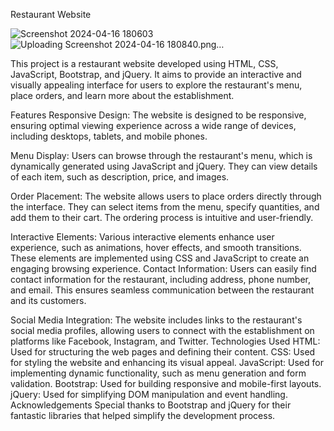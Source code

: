 Restaurant Website

![Screenshot 2024-04-16 180603](https://github.com/sonikumari34/Restaurant-_Foodproject/assets/139598958/1b4d67f4-d01f-479e-8b6f-83140228b45f)
![Uploading Screenshot 2024-04-16 180840.png…]()


This project is a restaurant website developed using HTML, CSS, JavaScript, Bootstrap, and jQuery. It aims to provide an interactive and visually appealing interface for users to explore the restaurant's menu, place orders, and learn more about the establishment.

Features
Responsive Design: The website is designed to be responsive, ensuring optimal viewing experience across a wide range of devices, including desktops, tablets, and mobile phones.

Menu Display: Users can browse through the restaurant's menu, which is dynamically generated using JavaScript and jQuery. They can view details of each item, such as description, price, and images.

Order Placement: The website allows users to place orders directly through the interface. They can select items from the menu, specify quantities, and add them to their cart. The ordering process is intuitive and user-friendly.

Interactive Elements: Various interactive elements enhance user experience, such as animations, hover effects, and smooth transitions. These elements are implemented using CSS and JavaScript to create an engaging browsing experience.
Contact Information: Users can easily find contact information for the restaurant, including address, phone number, and email. This ensures seamless communication between the restaurant and its customers.

Social Media Integration: The website includes links to the restaurant's social media profiles, allowing users to connect with the establishment on platforms like Facebook, Instagram, and Twitter.
Technologies Used
HTML: Used for structuring the web pages and defining their content.
CSS: Used for styling the website and enhancing its visual appeal.
JavaScript: Used for implementing dynamic functionality, such as menu generation and form validation.
Bootstrap: Used for building responsive and mobile-first layouts.
jQuery: Used for simplifying DOM manipulation and event handling.
Acknowledgements
Special thanks to Bootstrap and jQuery for their fantastic libraries that helped simplify the development process.

